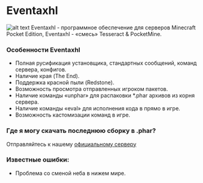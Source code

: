 # Eventaxhl
![alt text](http://vipmcpe.ru/dl/Eventaxhl.jpg)
Eventaxhl - программное обеспечение для серверов Minecraft Pocket Edition, Eventaxhl - «смесь» Tesseract & PocketMine.
### Особенности Eventaxhl
+ Полная русификация установщика, стандартных сообщений, команд сервера, конфигов.
+ Наличие края (The End).
+ Поддержка красной пыли (Redstone).
+ Возможность просмотра отправленных игроком пакетов.
+ Наличие команды «unphar» для распаковки *.phar архивов из корня сервера.
+ Наличие команды «eval» для исполнения кода в прямо в игре.
+ Возможность кастомизации команд в игре.
### Где я могу скачать последнюю сборку в .phar?
Отправляйтесь к нашему [официальному серверу](http://vipmcpe.ru/dl/Eventaxhl_1.0.0.phar)
### Известные ошибки:
+ Проблема со сменой неба в нижем мире.
